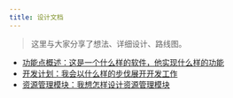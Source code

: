 ```yaml
---
title: 设计文档
---
```


> 这里与大家分享了想法、详细设计、路线图。

- [功能点概述：这是一个什么样的软件，他实现什么样的功能](功能点概述.md)
- [开发计划：我会以什么样的步伐展开开发工作](开发计划.md)
- [资源管理模块：我想怎样设计资源管理模块](资源管理模块详情.md)